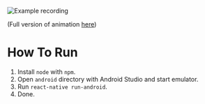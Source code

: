![Example recording](http://fat.gfycat.com/IdenticalSorrowfulDiscus.gif)

(Full version of animation [here](http://gfycat.com/IdenticalSorrowfulDiscus))

# How To Run

1. Install `node` with `npm`.
2. Open `android` directory with Android Studio and start emulator.
3. Run `react-native run-android`.
4. Done.
